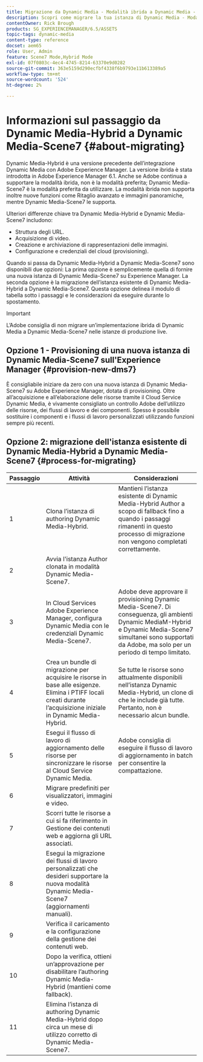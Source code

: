 ```yaml
---
title: Migrazione da Dynamic Media - Modalità ibrida a Dynamic Media - Modalità S7
description: Scopri come migrare la tua istanza di Dynamic Media - Modalità ibrida a Dynamic Media - Modalità S7
contentOwner: Rick Brough
products: SG_EXPERIENCEMANAGER/6.5/ASSETS
topic-tags: dynamic-media
content-type: reference
docset: aem65
role: User, Admin
feature: Scene7 Mode,Hybrid Mode
exl-id: 07f0803c-4ec4-4745-8214-63370e9d0282
source-git-commit: 363e5159d290ecfbf4338f6b9793e11b613389a5
workflow-type: tm+mt
source-wordcount: '524'
ht-degree: 2%

---
```


# Informazioni sul passaggio da Dynamic Media-Hybrid a Dynamic Media-Scene7 {#about-migrating}

Dynamic Media-Hybrid è una versione precedente dell’integrazione Dynamic Media con Adobe Experience Manager. La versione ibrida è stata introdotta in Adobe Experience Manager 6.1. Anche se Adobe continua a supportare la modalità ibrida, non è la modalità preferita; Dynamic Media-Scene7 è la modalità preferita da utilizzare. La modalità ibrida non supporta inoltre nuove funzioni come Ritaglio avanzato e immagini panoramiche, mentre Dynamic Media-Scene7 le supporta.

Ulteriori differenze chiave tra Dynamic Media-Hybrid e Dynamic Media-Scene7 includono:

* Struttura degli URL.
* Acquisizione di video.
* Creazione e archiviazione di rappresentazioni delle immagini.
* Configurazione e credenziali del cloud (provisioning).

Quando si passa da Dynamic Media-Hybrid a Dynamic Media-Scene7 sono disponibili due opzioni: La prima opzione è semplicemente quella di fornire una nuova istanza di Dynamic Media-Scene7 su Experience Manager. La seconda opzione è la migrazione dell’istanza esistente di Dynamic Media-Hybrid a Dynamic Media-Scene7. Questa opzione delinea il modulo di tabella sotto i passaggi e le considerazioni da eseguire durante lo spostamento.

>[!IMPORTANT]
>
>L’Adobe consiglia di non migrare un’implementazione ibrida di Dynamic Media a Dynamic Media-Scene7 nelle istanze di produzione live.

## Opzione 1 - Provisioning di una nuova istanza di Dynamic Media-Scene7 sull&#39;Experience Manager {#provision-new-dms7}

È consigliabile iniziare da zero con una nuova istanza di Dynamic Media-Scene7 su Adobe Experience Manager, dotata di provisioning. Oltre all’acquisizione e all’elaborazione delle risorse tramite il Cloud Service Dynamic Media, è vivamente consigliato un controllo Adobe dell’utilizzo delle risorse, dei flussi di lavoro e dei componenti. Spesso è possibile sostituire i componenti e i flussi di lavoro personalizzati utilizzando funzioni sempre più recenti.

## Opzione 2: migrazione dell&#39;istanza esistente di Dynamic Media-Hybrid a Dynamic Media-Scene7 {#process-for-migrating}

| Passaggio | Attività | Considerazioni |
|---|---|---|
| 1 | Clona l’istanza di authoring Dynamic Media-Hybrid. | Mantieni l’istanza esistente di Dynamic Media-Hybrid Author a scopo di fallback fino a quando i passaggi rimanenti in questo processo di migrazione non vengono completati correttamente. |
| 2 | Avvia l&#39;istanza Author clonata in modalità Dynamic Media-Scene7. |  |
| 3 | In Cloud Services Adobe Experience Manager, configura Dynamic Media con le credenziali Dynamic Media-Scene7. | Adobe deve approvare il provisioning Dynamic Media-Scene7. Di conseguenza, gli ambienti Dynamic MediaM-Hybrid e Dynamic Media-Scene7 simultanei sono supportati da Adobe, ma solo per un periodo di tempo limitato. |
| 4 | Crea un bundle di migrazione per acquisire le risorse in base alle esigenze.<br>Elimina i PTIFF locali creati durante l’acquisizione iniziale in Dynamic Media-Hybrid. | Se tutte le risorse sono attualmente disponibili nell’istanza Dynamic Media-Hybrid, un clone di che le include già tutte. Pertanto, non è necessario alcun bundle. |
| 5 | Esegui il flusso di lavoro di aggiornamento delle risorse per sincronizzare le risorse al Cloud Service Dynamic Media. | Adobe consiglia di eseguire il flusso di lavoro di aggiornamento in batch per consentire la compattazione. |
| 6 | Migrare predefiniti per visualizzatori, immagini e video. |  |
| 7 | Scorri tutte le risorse a cui si fa riferimento in Gestione dei contenuti web e aggiorna gli URL associati. |  |
| 8 | Esegui la migrazione dei flussi di lavoro personalizzati che desideri supportare la nuova modalità Dynamic Media-Scene7 (aggiornamenti manuali). |  |
| 9 | Verifica il caricamento e la configurazione della gestione dei contenuti web. |  |
| 10 | Dopo la verifica, ottieni un’approvazione per disabilitare l’authoring Dynamic Media-Hybrid (mantieni come fallback). |  |
| 11 | Elimina l’istanza di authoring Dynamic Media-Hybrid dopo circa un mese di utilizzo corretto di Dynamic Media-Scene7. |  |
